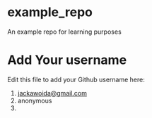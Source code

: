 # example_repo
An example repo for learning purposes
# Add Your username
Edit this file to add your Github username here:
1. jackawoida@gmail.com
2. anonymous
3. 
